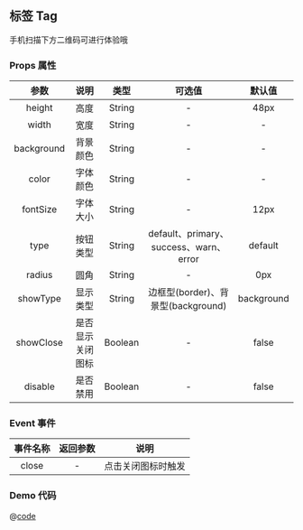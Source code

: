 ## 标签 Tag

手机扫描下方二维码可进行体验哦
<qr-code path="base/tag"/>

<ShowPage path="base/tag"/>

### Props 属性
| 参数 | 说明 | 类型 | 可选值 | 默认值 |
| :----: | :----: | :----: | :----: | :----: |
| height | 高度 | String | - | 48px |
| width | 宽度 | String | - | - |
| background | 背景颜色 | String | - | - |
| color | 字体颜色 | String | - | - |
| fontSize | 字体大小 | String | - | 12px |
| type | 按钮类型 | String | default、primary、success、warn、error | default |
| radius | 圆角 | String | - | 0px |
| showType | 显示类型 | String | 边框型(border)、背景型(background) | background |
| showClose | 是否显示关闭图标 | Boolean | - | false |
| disable | 是否禁用 | Boolean | - | false |

### Event 事件
| 事件名称 | 返回参数 | 说明 |
| :----: | :----: | :----: |
| close | - | 点击关闭图标时触发 |

### Demo 代码
@[code](../../../src/views/base/tag.vue)